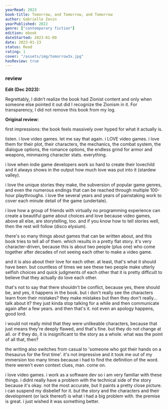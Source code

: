 ```yaml
---
yearRead: 2023
book-title: Tomorrow, and Tomorrow, and Tomorrow
author: Gabrielle Zevin
yearPublished: 2022
genre: ["contemporary fiction"]
edition: ebook
dateStarted: 2023-01-09
date: 2023-01-23
status: Read
rating: 1
cover: "/assets/img/tomorrow3x.jpg"
hasReview: true
---
```


### review

**Edit (Dec 2023):**

Regrettably, I didn’t realize the book had Zionist content and only when someone else pointed it out did I recognize the Zionism in it. For transparency, I did not remove this book from my log.

**Original review:**

first impressions: the book feels massively over hyped for what it actually is.

listen. i love video games. let me say that again. i LOVE video games. i love them for their plot, their characters, the mechanics, the combat system, the dialogue options, the romance options, the endless grind for armor and weapons, minmaxing character stats. everything.

i love when indie game developers work so hard to create their lovechild and it always shows in the output how much love was put into it (stardew valley).

i love the unique stories they make, the subversion of popular game genres, and even the numerous endings that can be reached through multiple 100-hour playthroughs. i love the several years and years of painstaking work to cover each minute detail of the game (undertale).

i love how a group of friends with virtually no programming experience can create a beautiful game about choices and love because video games, above all else, are storytelling, too. and if you know how to tell stories well, then the rest will follow (disco elysium).

there's so many things about games that can be written about, and this book tries to tell all of them. which results in a pretty flat story. it's very character-driven, because this is about two people (plus one) who come together after decades of not seeing each other to make a video game.

and it is also about their love for each other. at least, that's what it should have been. but countless of times we see these two people make utterly selfish choices and quick judgments of each other that it is pretty difficult to believe that they actually do love each other.

that's not to say that there shouldn't be conflict, because yes, there should be, and yes, it happens in the book. but i don't really see the characters learn from their mistakes? they make mistakes but then they don't really... talk about it? they just kinda stop talking for a while and then communicate again after a few years. and then that's it. not even an apology happens, good lord.

i would not really mind that they were unlikeable characters, because that just means they're deeply flawed, and that's fine. but they do not change at all. or if they do, it is insignificant to the story as a whole. what was the point of all that, then?

the writing also switches from casual to 'someone who got their hands on a thesaurus for the first time'. it's not impressive and it took me out of my immersion too many times because i had to find the definition of the word. there weren't even context clues, man. come on.

i love video games. i work as a software dev so i am very familiar with these things. i didnt really have a problem with the technical side of the story because it's okay. not the most accurate, but it paints a pretty close picture. i can suspend my disbelief for it. but the story and the characters and their development (or lack thereof) is what i had a big problem with. the premise is great. i just wished it was something better. 